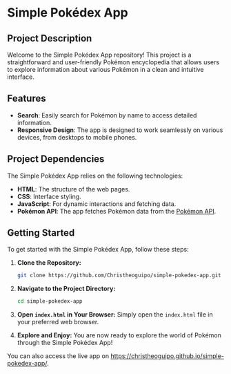 # Simple Pokédex App

## Project Description
Welcome to the Simple Pokédex App repository! This project is a straightforward and user-friendly Pokémon encyclopedia that allows users to explore information about various Pokémon in a clean and intuitive interface.

## Features

- **Search**: Easily search for Pokémon by name to access detailed information.
- **Responsive Design**: The app is designed to work seamlessly on various devices, from desktops to mobile phones.

## Project Dependencies

The Simple Pokédex App relies on the following technologies:

- **HTML**: The structure of the web pages.
- **CSS**: Interface styling.
- **JavaScript**: For dynamic interactions and fetching data.
- **Pokémon API**: The app fetches Pokémon data from the [Pokémon API](https://pokeapi.co/).

## Getting Started

To get started with the Simple Pokédex App, follow these steps:

1. **Clone the Repository:**
    ```bash
    git clone https://github.com/Christheoguipo/simple-pokedex-app.git
    ```

2. **Navigate to the Project Directory:**
    ```bash
    cd simple-pokedex-app
    ```

3. **Open `index.html` in Your Browser:**
    Simply open the `index.html` file in your preferred web browser.

4. **Explore and Enjoy:**
    You are now ready to explore the world of Pokémon through the Simple Pokédex App!

You can also access the live app on https://christheoguipo.github.io/simple-pokedex-app/.
